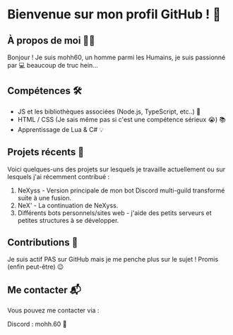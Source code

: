 # Bienvenue sur mon profil GitHub ! 🚀
## À propos de moi 🙋‍♂️
Bonjour ! Je suis mohh60, un homme parmi les Humains, je suis passionné par 💻 beaucoup de truc hein...

## Compétences 🛠️
- JS et les bibliothèques associées (Node.js, TypeScript, etc..) 🔧
- HTML / CSS (Je sais même pas si c'est une compétence sérieux 😭) 📚
- Apprentissage de Lua & C# 💡
## Projets récents 🌟
Voici quelques-uns des projets sur lesquels je travaille actuellement ou sur lesquels j'ai récemment contribué :

1. NeXyss - Version principale de mon bot Discord multi-guild transformé suite à une fusion.
2. NeX' - La continuation de NeXyss.
3. Différents bots personnels/sites web - j'aide des petits serveurs et petites structures à se développer.
## Contributions 👥
Je suis actif PAS sur GitHub mais je me penche plus sur le sujet ! Promis (enfin peut-être) 😉

## Me contacter 📬
Vous pouvez me contacter via :

Discord : mohh.60 💼
